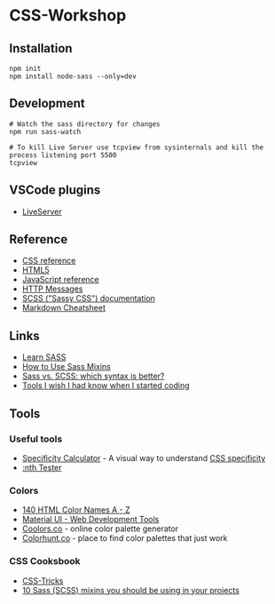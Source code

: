 # CSS-Workshop

## Installation
    npm init
    npm install node-sass --only=dev

## Development
    # Watch the sass directory for changes
    npm run sass-watch

    # To kill Live Server use tcpview from sysinternals and kill the process listening port 5500
    tcpview

## VSCode plugins
- [LiveServer](ttps://marketplace.visualstudio.com/items?itemName=ritwickdey.LiveServer)

## Reference
- [CSS reference](https://developer.mozilla.org/en-US/docs/Web/CSS/Reference)
- [HTML5](https://developer.mozilla.org/en-US/docs/Web/Guide/HTML/HTML5)
- [JavaScript reference](https://developer.mozilla.org/bm/docs/Web/JavaScript/Reference)
- [HTTP Messages](https://www.w3schools.com/tags/ref_httpmessages.asp)
- [SCSS ("Sassy CSS") documentation](https://sass-lang.com/documentation/)
- [Markdown Cheatsheet](https://github.com/adam-p/markdown-here/wiki/Markdown-Cheatsheet)

## Links
- [Learn SASS](https://sass-lang.com/guide)
- [How to Use Sass Mixins](https://scotch.io/tutorials/how-to-use-sass-mixins)
- [Sass vs. SCSS: which syntax is better?](http://thesassway.com/editorial/sass-vs-scss-which-syntax-is-better)
- [Tools I wish I had know when I started coding](https://medium.freecodecamp.org/tools-i-wish-i-had-known-about-when-i-started-coding-57849efd9248)

## Tools

### Useful tools
- [Specificity Calculator](https://specificity.keegan.st/) - A visual way to understand [CSS specificity](https://www.w3.org/TR/selectors-3/#specificity)
- [:nth Tester](https://css-tricks.com/examples/nth-child-tester/#)

### Colors
- [140 HTML Color Names A - Z](http://www.html-color-names.com/)
- [Material UI - Web Development Tools](https://www.materialui.co/)
- [Coolors.co](https://coolors.co/) - online color palette generator
- [Colorhunt.co](http://colorhunt.co/) - place to find color palettes that just work

### CSS Cooksbook
- [CSS-Tricks](https://css-tricks.com/)
- [10 Sass (SCSS) mixins you should be using in your projects](https://engageinteractive.co.uk/blog/top-10-scss-mixins)
